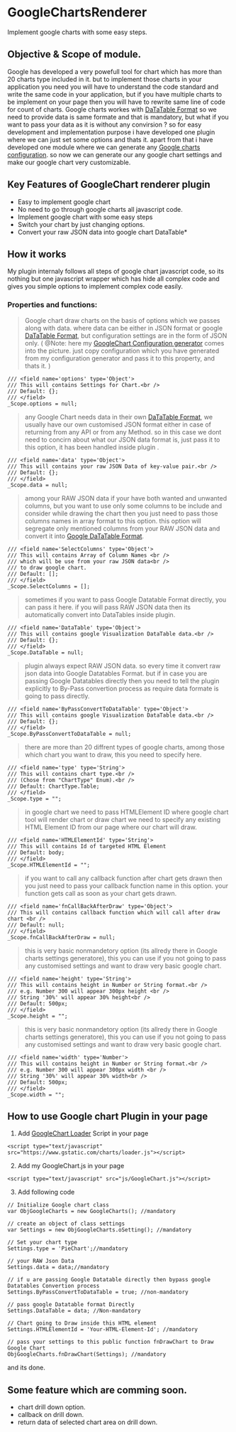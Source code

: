 # GoogleChartsRenderer
Implement google charts with some easy steps.

## Objective & Scope of module.
Google has developed a very powefull tool for chart which has more than 20 charts type included in it. but to implement those charts in your application you need you will have to understand the code standard and write the same code in your application, but if you have multiple charts to be implement on your page then you will have to rewrite same line of code for count of charts. Google charts workes with <a target="_blank" href="https://developers.google.com/chart/interactive/docs/datatables_dataviews">DaTaTable Format</a> so we need to provide data is same formate and that is mandatory, but what if you want to pass your data as it is without any convirsion ? so for easy development and implementation purpose i have developed one plugin where we can just set some options and thats it. 
apart from that i have developed one module where we can generate any <a target="_blank" href="http://www.googlechartconfigurationgenerator.com">Google charts configuration</a>. so now we can generate our any google chart settings and make our google chart very customizable.

## Key Features of GoogleChart renderer plugin
- Easy to implement google chart
- No need to go through google charts all javascript code.
- Implement google chart with some easy steps
- Switch your chart by just changing options.
- Convert your raw JSON data into google chart DataTable*

## How it works
My plugin internaly follows all steps of google chart javascript code, so its nothing but one javascript wrapper which has hide all complex code and gives you simple options to implement complex code easily.
  
### Properties and functions:

> Google chart draw charts on the basis of options which we passes along with data. where data can be either in JSON format or google <a target="_blank" href="https://developers.google.com/chart/interactive/docs/datatables_dataviews">DaTaTable Format</a>, but configuration settings are in the form of JSON only. 
( @Note: here my <a target="_blank" href="http://www.googlechartconfigurationgenerator.com">GoogleChart Configuration generator</a> comes into the picture. just copy configuration which you have generated from my configuration generator and pass it to this property, and thats it. )
```
/// <field name='options' type='Object'>
/// This will contains Settings for Chart.<br />
/// Default: {};
/// </field>
_Scope.options = null;
```

> any Google Chart needs data in their own <a target="_blank" href="https://developers.google.com/chart/interactive/docs/datatables_dataviews">DaTaTable Format</a>, we usually have our own customised JSON format either in case of returning from any API or from any Method. so in this case we dont need to concirn about what our JSON data format is, just pass it to this option, it has been handled inside plugin .
```
/// <field name='data' type='Object'>
/// This will contains your raw JSON Data of key-value pair.<br />
/// Default: {};
/// </field>
_Scope.data = null;
```

> among your RAW JSON data if your have both wanted and unwanted columns, but you want to use only some columns to be include and consider while drawing the chart then you just need to pass those columns names in array format to this option. this option will segregate only mentioned columns from your RAW JSON data and convert it into <a target="_blank" href="https://developers.google.com/chart/interactive/docs/datatables_dataviews">Google DaTaTable Format</a>.
```
/// <field name='SelectColumns' type='Object'>
/// This will contains Array of Column Names <br />
/// which will be use from your raw JSON data<br />
/// to draw google chart. 
/// Default: [];
/// </field>
_Scope.SelectColumns = [];
```

> sometimes if you want to pass Google Datatable Format directly, you can pass it here. if you will pass RAW JSON data then its automatically convert into DataTables inside plugin.
```
/// <field name='DataTable' type='Object'>
/// This will contains google Visualization DataTable data.<br />
/// Default: {};
/// </field>
_Scope.DataTable = null;
```

> plugin always expect RAW JSON data. so every time it convert raw json data into Google Datatables Format. but if in case you are passing Google Datatables directly then you need to tell the plugin explicitly to By-Pass convertion process as require data formate is going to pass directly.
```
/// <field name='ByPassConvertToDataTable' type='Object'>
/// This will contains google Visualization DataTable data.<br />
/// Default: {};
/// </field>
_Scope.ByPassConvertToDataTable = null;
```

> there are more than 20 diffrent types of google charts, among those which chart you want to draw, this you need to specify here.
```
/// <field name='type' type='String'>
/// This will contains chart type.<br />
/// (Chose from "ChartType" Enum).<br />
/// Default: ChartType.Table;
/// </field>
_Scope.type = "";
```

> in google chart we need to pass HTMLElement ID where google chart tool will render chart or draw chart we need to specify any existing HTML Element ID from our page where our chart will draw. 
```
/// <field name='HTMLElementId' type='String'>
/// This will contains Id of targeted HTML Element 
/// Default: body;
/// </field>
_Scope.HTMLElementId = "";
```

> if you want to call any callback function after chart gets drawn then you just need to pass your callback function name in this option. your function gets call as soon as your chart gets drawn.
```
/// <field name='fnCallBackAfterDraw' type='Object'>
/// This will contains callback function which will call after draw chart <br />
/// Default: null;
/// </field>
_Scope.fnCallBackAfterDraw = null;
```

> this is very basic nonmandetory option (its allredy there in Google charts settings generatore), this you can use if you not going to pass any customised settings and want to draw very basic google chart.
```
/// <field name='height' type='String'>
/// This will contains height in Number or String format.<br />
/// e.g. Number 300 will appear 300px height <br />
/// String '30%' will appear 30% height<br />
/// Default: 500px;
/// </field>
_Scope.height = "";
```

>this is very basic nonmandetory option (its allredy there in Google charts settings generatore), this you can use if you not going to pass any customised settings and want to draw very basic google chart.
```
/// <field name='width' type='Number'>
/// This will contains height in Number or String format.<br />
/// e.g. Number 300 will appear 300px width <br />
/// String '30%' will appear 30% width<br />
/// Default: 500px;
/// </field>
_Scope.width = "";
```

## How to use Google chart Plugin in your page
1. Add <a href="" target="_blank">GoogleChart Loader</a> Script in your page
```
<script type="text/javascript" src="https://www.gstatic.com/charts/loader.js"></script>
```
2. Add my GoogleChart.js in your page 
```
<script type="text/javascript" src="js/GoogleChart.js"></script>
```
3. Add following code
```
// Initialize Google chart class
var ObjGoogleCharts = new GoogleCharts(); //mandatory

// create an object of class settings
var Settings = new ObjGoogleCharts.oSetting(); //mandatory

// Set your chart type
Settings.type = 'PieChart';//mandatory

// your RAW Json Data
Settings.data = data;//mandatory

// if u are passing Google Datatable directly then bypass google Datatables Convertion process
Settings.ByPassConvertToDataTable = true; //non-mandatory

// pass google Datatable format Directly
Settings.DataTable = data; //Non-mandatory

// Chart going to Draw inside this HTML element
Settings.HTMLElementId = 'Your-HTML-Element-Id'; //mandatory

// pass your settings to this public function fnDrawChart to Draw Google Chart
ObjGoogleCharts.fnDrawChart(Settings); //mandatory

```
and its done. 

## Some feature which are comming soon.
- chart drill down option.
- callback on drill down.
- return data of selected chart area on drill down.    
